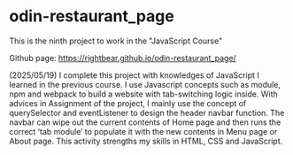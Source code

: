 # odin-restaurant_page
This is the ninth project to work in the "JavaScript Course"

Github page: https://rightbear.github.io/odin-restaurant_page/

(2025/05/19) I complete this project with knowledges of JavaScript I learned in the previous course. I use Javascript concepts such as module, npm and webpack to build a website with tab-switching logic inside. With advices in Assignment of the project, I mainly use the concept of querySelector and eventListener to design the header navbar function. The navbar can wipe out the current contents of Home page and then runs the correct ‘tab module’ to populate it with the new contents in Menu page or About page. This activity strengths my skills in HTML, CSS and JavaScript.